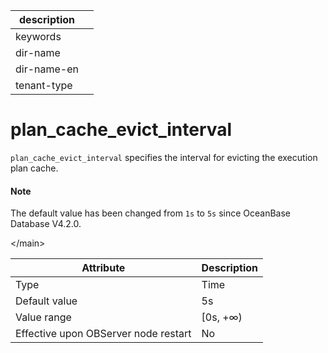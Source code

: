 | description ||
|---|---|
| keywords ||
| dir-name ||
| dir-name-en ||
| tenant-type ||

# plan_cache_evict_interval


`plan_cache_evict_interval` specifies the interval for evicting the execution plan cache.

<main id="notice" type='explain'>
  <h4>Note</h4>
  <p>The default value has been changed from <code>1s</code> to <code>5s</code> since OceanBase Database V4.2.0. </p>
&lt;/main>

| **Attribute** | **Description** |
|------------------|-----------|
| Type | Time |
| Default value | 5s |
| Value range | \[0s, +∞) |
| Effective upon OBServer node restart | No |



